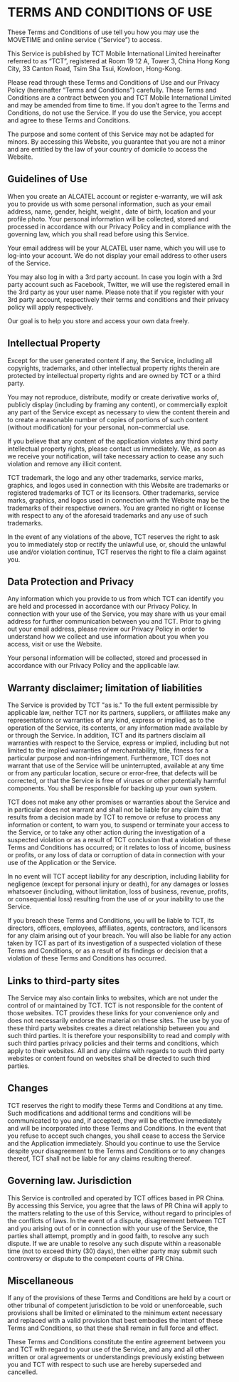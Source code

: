 # TERMS AND CONDITIONS OF USE

These Terms and Conditions of use tell you how you may use the MOVETIME and online service (“Service”) to access.

This Service is published by TCT Mobile International Limited hereinafter referred to as “TCT”, registered at Room 19 12 A, Tower 3, China Hong Kong City, 33 Canton Road, Tsim Sha Tsui, Kowloon,  Hong-Kong.

Please read through these Terms and Conditions of Use and our Privacy Policy (hereinafter “Terms and Conditions”) carefully. These Terms and Conditions are a contract between you and TCT Mobile International Limited and may be amended from time to time. If you don’t agree to the Terms and Conditions, do not use the Service. If you do use the Service, you accept and agree to these Terms and Conditions. 

The purpose and some content of this Service may not be adapted for minors. By accessing this Website, you guarantee that you are not a minor and are entitled by the law of your country of domicile to access the Website.


## Guidelines of Use

When you create an ALCATEL account or register e-warranty, we will ask you to provide us with some personal information, such as your email address, name, gender, height, weight , date of birth, location and your profile photo. Your personal information will be collected, stored and processed in accordance with our Privacy Policy and in compliance with the governing law, which you shall read before using this Service.

Your email address will be your ALCATEL user name, which you will use to log-into your account. We do not display your email address to other users of the Service.

You may also log in with a 3rd party account. In case you login with a 3rd party account such as Facebook, Twitter, we will use the registered email in the 3rd party as your user name. Please note that if you register with your 3rd party account, respectively their terms and conditions and their privacy policy will apply respectively. 

Our goal is to help you store and access your own data freely.


## Intellectual Property

Except for the user generated content if any, the Service, including all copyrights, trademarks, and other intellectual property rights therein are protected by intellectual property rights and are owned by TCT or a third party. 

You may not reproduce, distribute, modify or create derivative works of, publicly display (including by framing any content), or commercially exploit any part of the Service except as necessary to view the content therein and to create a reasonable number of copies of portions of such content (without modification) for your personal, non-commercial use. 

If you believe that any content of the application violates any third party intellectual property rights, please contact us immediately. We, as soon as we receive your notification, will take necessary action to cease any such violation and remove any illicit content. 

TCT trademark, the logo and any other trademarks, service marks, graphics, and logos used in connection with this Website are trademarks or registered trademarks of TCT or its licensors. Other trademarks, service marks, graphics, and logos used in connection with the Website may be the trademarks of their respective owners. You are granted no right or license with respect to any of the aforesaid trademarks and any use of such trademarks.

In the event of any violations of the above, TCT reserves the right to ask you to immediately stop or rectify the unlawful use, or, should the unlawful use and/or violation continue, TCT reserves the right to file a claim against you. 

## Data Protection and Privacy

Any information which you provide to us from which TCT can identify you are held and processed in accordance with our Privacy Policy.
In connection with your use of the Service, you may share with us your email address for further communication between you and TCT. Prior to giving out your email address, please review our Privacy Policy in order to understand how we collect and use information about you when you access, visit or use the Website. 

Your personal information will be collected, stored and processed in accordance with our Privacy Policy and the applicable law. 

## Warranty disclaimer; limitation of liabilities

The Service is provided by TCT "as is." 
To the full extent permissible by applicable law, neither TCT nor its partners, suppliers, or affiliates make any representations or warranties of any kind, express or implied, as to the operation of the Service, its contents, or any information made available by or through the Service. In addition, TCT and its partners disclaim all warranties with respect to the Service, express or implied, including but not limited to the implied warranties of merchantability, title, fitness for a particular purpose and non-infringement. Furthermore, TCT does not warrant that use of the Service will be uninterrupted, available at any time or from any particular location, secure or error-free, that defects will be corrected, or that the Service is free of viruses or other potentially harmful components. You shall be responsible for backing up your own system.

TCT does not make any other promises or warranties about the Service and in particular does not warrant and shall not be liable for any claim that results from a decision made by TCT to remove or refuse to process any information or content, to warn you, to suspend or terminate your access to the Service, or to take any other action during the investigation of a suspected violation or as a result of TCT conclusion that a violation of these Terms and Conditions has occurred; or it relates to loss of income, business or profits, or any loss of data or corruption of data in connection with your use of the Application or the Service.

In no event will TCT accept liability for any description, including liability for negligence (except for personal injury or death), for any damages or losses whatsoever (including, without limitation, loss of business, revenue, profits, or consequential loss) resulting from the use of or your inability to use the Service. 

If you breach these Terms and Conditions, you will be liable to TCT, its directors, officers, employees, affiliates, agents, contractors, and licensors for any claim arising out of your breach. You will also be liable for any action taken by TCT as part of its investigation of a suspected violation of these Terms and Conditions, or as a result of its findings or decision that a violation of these Terms and Conditions has occurred.



## Links to third-party sites
The Service may also contain links to websites, which are not under the control of or maintained by TCT. TCT is not responsible for the content of those websites. TCT provides these links for your convenience only and does not necessarily endorse the material on these sites. 
The use by you of these third party websites creates a direct relationship between you and such third parties. It is therefore your responsibility to read and comply with such third parties privacy policies and their terms and conditions, which apply to their websites. All and any claims with regards to such third party websites or content found on websites shall be directed to such third parties. 

## Changes

TCT reserves the right to modify these Terms and Conditions at any time. Such modifications and additional terms and conditions will be communicated to you and, if accepted, they will be effective immediately and will be incorporated into these Terms and Conditions. In the event that you refuse to accept such changes, you shall cease to access the Service and the Application immediately. Should you continue to use the Service despite your disagreement to the Terms and Conditions or to any changes thereof, TCT shall not be liable for any claims resulting thereof. 

## Governing law. Jurisdiction

This Service is controlled and operated by TCT offices based in PR China. By accessing this Service, you agree that the laws of PR China will apply to the matters relating to the use of this Service, without regard to principles of the conflicts of laws.
In the event of a dispute, disagreement between TCT and you arising out of or in connection with your use of the Service, the parties shall attempt, promptly and in good faith, to resolve any such dispute. If we are unable to resolve any such dispute within a reasonable time (not to exceed thirty (30) days), then either party may submit such controversy or dispute to the competent courts of PR China.

## Miscellaneous

If any of the provisions of these Terms and Conditions are held by a court or other tribunal of competent jurisdiction to be void or unenforceable, such provisions shall be limited or eliminated to the minimum extent necessary and replaced with a valid provision that best embodies the intent of these Terms and Conditions, so that these shall remain in full force and effect. 

These Terms and Conditions constitute the entire agreement between you and TCT with regard to your use of the Service, and any and all other written or oral agreements or understandings previously existing between you and TCT with respect to such use are hereby superseded and cancelled. 



